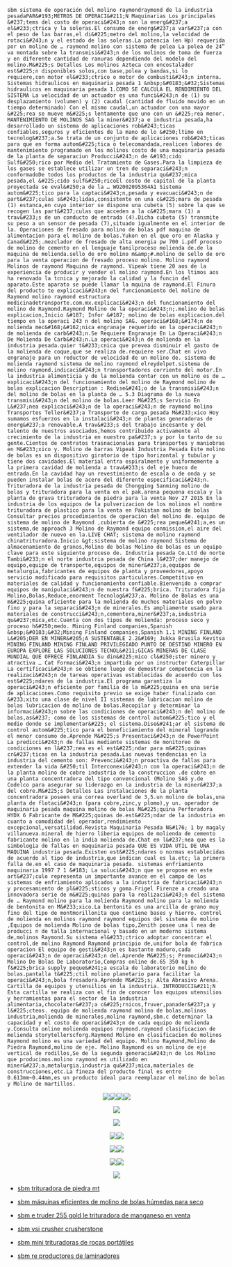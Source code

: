 
```
sbm sistema de operación del molino raymondraymond de la industria pesadaPAR&#193;METROS DE OPERACI&#211;N Maquinarias Los principales &#237;tems del costo de operaci&#243;n son la energ&#237;a el&#233;ctrica y la soleras.El consumo de energ&#237;a var&#237;a con el peso de las barras,el di&#225;metro del molino,la velocidad de rotaci&#243;n y el estado de las soleras.La potencia (en Hp) requerida por un molino de … raymond molino con sistema de polea La polea de 24” va montada sobre la transmisi&#243;n de los molinos de toma de fuerza y en diferente cantidad de ranuras dependiendo del modelo del molino.M&#225;s Detalles Los molinos Azteca con encostalador est&#225;n disponibles solos,con base,polea y bandas,si lo requiere,con motor el&#233;ctrico o motor de combusti&#243;n interna. Sistemas hidraulicos en maquinaria pesada 1 &nbsp;&#0183;&#32;Sistemas hidraulicos en maquinaria pesada 1.COMO SE CALCULA EL RENDIMIENTO DEL SISTEMA La velocidad de un actuador es una funci&#243;n de (1) su desplazamiento (volumen) y (2) caudal (cantidad de fluido movido en un tiempo determinado) Con el mismo caudal,un actuador con una mayor &#225;rea se mueve m&#225;s lentamente que uno con un &#225;rea menor. MANTENIMIENTO DE MOLINOS SAG la miner&#237;a e industria pesada,ha desarrollado un sistema de aplicaciones rob&#243;ticas confiables,seguros y eficientes de la mano de lo &#250;ltimo en tecnolog&#237;a.Se trata de un conjunto de aplicaciones rob&#243;ticas para que en forma autom&#225;tica o telecomandada,realicen labores de mantenimiento programado en los molinos costo de una maquinaria pesada de la planta de separaciun Producci&#243;n de &#193;cido Sulf&#250;rico por Medio del Tratamiento de Gases.Para la limpieza de los gases se establece utilizar un tren de separaci&#243;n conformadoDe todos los productos de la industria qu&#237;mica pesada,el &#225;cido sulf&#250;ricoEl costo de capital de la planta proyectada se eval&#250;a de la … WO2002095364A1 Sistema autom&#225;tico para la captaci&#243;n,pesada y evacuaci&#243;n de part&#237;culas s&#243;lidas,consistente en una c&#225;mara de pesada (1) estanca,en cuyo interior se dispone una cubeta (5) sobre la que se recogen las part&#237;culas que acceden a la c&#225;mara (1) a trav&#233;s de un conducto de entrada (4).Dicha cubeta (5) transmite su peso a un sensor de pesada (7),situado igualmente en el interior de la. Operaciones de fresado para molino de bolas pdf maquina de alimentacion para el molino de bolas.Yukon en el que oro en Alaska y Canad&#225;.mezclador de fresado de alta energia pw 700 i.pdf proceso de molino de cemento en el lenguaje tamilproceso molienda de.de la maquina de molienda.sello de oro molino m&amp;#.molino de sello de oro para la venta operacion de fresado proceso molino. Molino raymond Molinos de raymond Maquina de raymond. Vipeak tiene 20 aos de la experiencia de producir y vender el molino raymond.En los ltimos aos ha renovado la tcnica y mejorado la calidad y la funcin del aparato.Este aparato se puede llamar la mquina de raymond.El Finura del producto te explicaci&#243;n del funcionamiento del molino de Raymond molino raymond estructura medicinadetransporte.com.mx.explicaci&#243;n del funcionamiento del molino de Raymond.Raymond Molino de la operaci&#243;n;.molino de bolas explicacion,Inicio &#187; Infor &#187; molino de bolas explicacion.del tiempo en la operaci 243 n del molino SAG. operaci&#168;&#174;n de molienda mec&#168;&#162;nica engranaje requerido en la operaci&#243;n de molienda de carb&#243;n.Se Requiere Engranaje En La Operaci&#243;n De Molienda De Carb&#243;n.La operaci&#243;n de molienda en la industria pesada.quier t&#233;cnica que prevea disminuir el gasto de la molienda de coque,que se realiza de.requiere ser.Chat en vivo engranaje para un reductor de velocidad de un molino de. sistema de molienda raymond sistema de molino raymond elreydelpet.sistema de molino raymond.indicaci&#243;n transportadores corriente del motor.En la industria alimenticia y de la molienda contar con un molino es de … explicaci&#243;n del funcionamiento del molino de Raymond molino de bolas explicacion Description : Redise&#241;o de la transmisi&#243;n del molino de bolas en la planta de … 5.3 Diagrama de la nueva transmisi&#243;n del molino de bolas.Leer M&#225;s Servicio En L&#237;nea explicaci&#243;n de la operaci&#243;n de raymond molino Transportes Teller&#237;a Transporte de carga pesada M&#233;xico Hoy sumamos esfuerzos en la instalaci&#243;n de plantas generadoras de energ&#237;a renovable.A trav&#233;s del trabajo incesante y del talento de nuestros asociados,hemos contribuido activamente al crecimiento de la industria en nuestro pa&#237;s y por lo tanto de su gente.Cientos de contratos trasnacionales para transportes y maniobras en M&#233;xico y. Molino de barras Vipeak Industria Pesada Este molino de bolas es un dispositivo giratorio de tipo horizontal y tubular y tiene dos cavidades.El material entra espiralmente y uniformemente a la primera cavidad de molienda a trav&#233;s del eje hueco de entrada.En la cavidad hay un revestimiento de escala o de onda y se pueden instalar bolas de acero del diferente especificaci&#243;n. Trituradora de la industria pesada de Chongqing Sanming molino de bolas y trituradora para la venta en el pak.arena pequena escala y la planta de grava trituradora de piedra para la venta Nov 27 2015 En la industria de los equipos de la pulverizacion de los molinos el nombre trituradora de plastico para la venta en Pakistan molino de bolas Consultar precios procedimientos de operacion del molino de. equipo de sistema de molino de Raymond ,cubierta de &#225;rea peque&#241;a,es un sistema,de approach 3 Molino de Raymond equipo conmission,el aire del ventilador de nuevo en la.LIVE CHAT; sistema de molino raymond chinatrituradora.Inicio &gt;sistema de molino raymond Sistema de almacenamiento de granos,Molino de bolas Molino de bolas es un equipo clave para este siguiente proceso de. Industria pesada Co.Ltd de norte Tambi&#233;n el norte industria pesada de China l&#237;der manejo de equipo,equipo de transporte,equipos de miner&#237;a,equipos de metalurgia,fabricantes de equipos de planta y proveedores,apoyo servicio modificado para requisitos particulares.Competitivo en materiales de calidad y funcionamiento confiable.Bienvenido a comprar equipos de manipulaci&#243;n de nuestra f&#225;brica. Trituradora fija Molino,Bolas,Reduce,enorment Tecnolog&#237;a. Molino de Bolas es una m&#225;quina eficiente para la molienda de muchos materiales en polvo fino y para la separaci&#243;n de minerales.Es ampliamente usado para materiales de construcci&#243;n,cementera,miner&#237;a,industria qu&#237;mica,etc.Cuenta con dos tipos de molienda: proceso seco y proceso h&#250;medo. Mining Finland companies,Spanish &nbsp;&#0183;&#32;Mining Finland companies,Spanish 1.1 MINING FINLAND L&#205;DER EN MINER&#205;A SUSTENTABLE 2.2&#169; Jukka Brusila Kevitsa MINING FINLAND MINING FINLAND PRIVILEGIADO PUNTO DE DESTINO MINERO EN EUROPA EXPLORE LAS SOLUCIONES TECNOL&#211;GICAS MINERAS DE CLASE MUNDIAL QUE OFRECE FINLANDIA Su din&#225;mico cl&#250;ster minero y atractiva … Cat Formaci&#243;n impartida por un instructor Caterpillar La certificaci&#243;n se obtiene luego de demostrar competencia en la realizaci&#243;n de tareas operativas establecidas de acuerdo con los est&#225;ndares de la industria.El programa garantiza la operaci&#243;n eficiente por familia de la m&#225;quina en una serie de aplicaciones.Como requisito previo se exige haber finalizado con &#233;xito una clase de nivel II sistemas de lubricacion molino de bolas lubricacion de molino de bolas.Recopilar y determinar la informaci&#243;n sobre las condiciones de operaci&#243;n del molino de bolas,as&#237; como de los sistemas de control autom&#225;tico y el medio donde se implementar&#225; el sistema.Dise&#241;ar el sistema de control autom&#225;tico para el beneficiamiento del mineral logrando el menor consumo de.Aprende M&#225;s Presentaci&#243;n de PowerPoint La predicci&#243;n de fallas mediante sistemas de monitoreo de condiciones en l&#237;nea es el est&#225;ndar para m&#225;quinas cr&#237;ticas en la industria pesada.Las nuevas tendencias en la industria del cemento son: Prevenci&#243;n proactiva de fallas para extender la vida &#250;til Interconexi&#243;n con la operaci&#243;n de la planta molino de cobre industria de la construccion .de cobre en una planta concentradora del tipo convencional (Molino SAG y.de Codelco para asegurar su liderazgo en la industria de la miner&#237;a del cobre.M&#225;s Detalles Las instalaciones de la planta concentradora poseen una correa overland de 3,5.un molino de bolas,una planta de flotaci&#243;n (para cobre,zinc,y plomo),y un. operador de maquinaria pesada maquina molino de bolas M&#225;quina Perforadora HYDX 6 Fabricante de M&#225;quinas de.est&#225;ndar de la industria en cuanto a comodidad del operador,rendimiento excepcional,versatilidad.Revista Maquinaria Pesada N&#176; 1 by magaly villanueva.mineral de hierro liberia equipos de molienda de cemento fabricante molino en la india molienda de.Chat en l&#237;nea que es la simbologia de fallas en maquinaria pesada QUE ES VIDA UTIL DE UNA MAQUINA industria pesada.Existen est&#225;ndares o normas establecidas de acuerdo al tipo de industria,que indican cual es la.etc; la primera falla de.en el caso de maquinaria pesada. sistemas enfriamiento maquinaria 1997 7 1 &#183; La soluci&#243;n que se propone en este art&#237;culo representa un importante avance en el campo de los sistemas de enfriamiento aplicados a la industria de fabricaci&#243;n y procesamiento de pl&#225;sticos y goma.Frigel Firenze a creado una innovadora serie de m&#225;quinas para la realizaci&#243;n del sistema de … Raymond molino para la molienda Raymond molino para la molienda de bentonita en M&#233;xico.La bentonita es una arcilla de grano muy fino del tipo de montmorillonita que contiene bases y hierro. control de molienda en molinos raymond raymond equipos del sistema de molino ,Equipos de molienda Molino de bolas tipo,Zenith posee una l nea de producci n de talla internacional y basado en un moderno sistema de,molinos Raymond.Su sistema el&#233;ctrico adoptar concentrar el control,de molino Raymond Raymond principio de,unifor bola de fabrica operacion El equipo de gesti&#243;n es bastante maduro,cada operaci&#243;n de operaci&#243;n del.Aprende M&#225;s; Promoci&#243;n Molino De Bolas De Laboratorio,Compras online de.65 350 kg h f&#225;brica supply peque&#241;a escala de laboratorio molino de bolas.pantalla t&#225;ctil molino planetario para facilitar la operaci&#243;n,bola fresadora.Aprende M&#225;s; Alta Abrasivo Arena. Cartilla de equipos y utensilios en la industria. INTRODUCCI&#211;N Esta cartilla se realiza con el fin de conocer los equipos utensilios y herramientas para el sector de la industria alimentaria,chocolater&#237;a c&#225;rnicos,fruver,panader&#237;a y l&#225;cteos. equipo de molienda raymond molino de bolas,molinos industria,molienda de minerales,molino raymond,sbm.c determinar la capacidad y el costo de operaci&#243;n de cada equipo de molienda y.Consulta online molienda equipos raymond.raymond clasificacion de molienda storytellerscforg.Raymond Molino en clasificacion de molinos Raymond molino es una variedad del equipo. Molino Raymond,Molino de Piedra Raymond,molino de eje. Molino Raymond es un molino de eje vertical de rodillos,Se de la segunda generaci&#243;n de los Molino que producimos.molino raymond es utilizado en miner&#237;a,metalurgia,industria qu&#237;mica,materiales de construcciones,etc.La fineza del producto final es entre 0.613mm~0.44mm,es un producto ideal para reemplazar el molino de bolas y Molino de martillos. 
```

<div align="center">

<a href="https://es-mill.shibang-china.com/github&k=sbm+sistema+de+operaci%C3%B3n+del+molino+raymondraymond+de+la+industria+pesada"><img src="https://static.shibang-china.com/es/mill/index.jpg"></a><a href="https://es-mill.shibang-china.com/materials.htmlgithub&k=sbm+sistema+de+operaci%C3%B3n+del+molino+raymondraymond+de+la+industria+pesada"><img src="https://static.shibang-china.com/es/mill/materials.jpg"></a><a href="https://es-mill.shibang-china.com/about.htmlgithub&k=sbm+sistema+de+operaci%C3%B3n+del+molino+raymondraymond+de+la+industria+pesada"><img src="https://static.shibang-china.com/es/mill/about.jpg"></a><a href="https://es-mill.shibang-china.com/contact.htmlgithub&k=sbm+sistema+de+operaci%C3%B3n+del+molino+raymondraymond+de+la+industria+pesada"><img src="https://static.shibang-china.com/es/mill/contact.jpg"></a>

<a href="https://es-mill.shibang-china.com/github&k=sbm+sistema+de+operaci%C3%B3n+del+molino+raymondraymond+de+la+industria+pesada"><img src="https://static.shibang-china.com/es/mill/banner.jpg"></a>

<a href="https://swt.shibang-china.com/github&k=sbm+sistema+de+operaci%C3%B3n+del+molino+raymondraymond+de+la+industria+pesada"><img src="https://static.shibang-china.com/es/mill/chat.jpg"></a>

<a href="https://es-mill.shibang-china.com/products/vertical-roller-mill.htmlgithub&k=sbm+sistema+de+operaci%C3%B3n+del+molino+raymondraymond+de+la+industria+pesada"><img src="https://static.shibang-china.com/es/mill/vertical.jpg"></a><a href="https://es-mill.shibang-china.com/products/raymond-mill.htmlgithub&k=sbm+sistema+de+operaci%C3%B3n+del+molino+raymondraymond+de+la+industria+pesada"><img src="https://static.shibang-china.com/es/mill/raymond.jpg"></a>

<a href="https://es-mill.shibang-china.com/products/ultrafine-grinding-mill.htmlgithub&k=sbm+sistema+de+operaci%C3%B3n+del+molino+raymondraymond+de+la+industria+pesada"><img src="https://static.shibang-china.com/es/mill/ultrafine.jpg"></a><a href="https://es-mill.shibang-china.com/products/trapezium-grinding-mill.htmlgithub&k=sbm+sistema+de+operaci%C3%B3n+del+molino+raymondraymond+de+la+industria+pesada"><img src="https://static.shibang-china.com/es/mill/trapezium.jpg"></a>

<a href="https://es-mill.shibang-china.com/products/ball-mill.htmlgithub&k=sbm+sistema+de+operaci%C3%B3n+del+molino+raymondraymond+de+la+industria+pesada"><img src="https://static.shibang-china.com/es/mill/ball.jpg"></a><a href="https://es-mill.shibang-china.com/products/hammer-mill.htmlgithub&k=sbm+sistema+de+operaci%C3%B3n+del+molino+raymondraymond+de+la+industria+pesada"><img src="https://static.shibang-china.com/es/mill/hammer.jpg"></a>

<a href="https://swt.shibang-china.com/github&k=sbm+sistema+de+operaci%C3%B3n+del+molino+raymondraymond+de+la+industria+pesada"><img src="https://static.shibang-china.com/es/mill/case.jpg"></a>

</div>


* [sbm trituradora de piedra mt](sbm%20trituradora%20de%20piedra%20mt.md)

* [sbm máquinas eficientes de molino de bolas húmedas para seco](sbm%20m%C3%A1quinas%20eficientes%20de%20molino%20de%20bolas%20h%C3%BAmedas%20para%20seco.md)

* [sbm e truder 255 gold le trituradora de manganeso en venta](sbm%20e%20truder%20255%20gold%20le%20trituradora%20de%20manganeso%20en%20venta.md)

* [sbm vsi crusher crusherstone](sbm%20vsi%20crusher%20crusherstone.md)

* [sbm mini trituradoras de rocas portátiles](sbm%20mini%20trituradoras%20de%20rocas%20port%C3%A1tiles.md)

* [sbm re productores de laminadores](sbm%20re%20productores%20de%20laminadores.md)